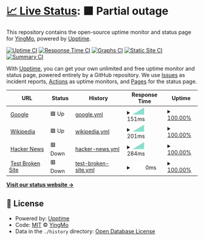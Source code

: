 # [📈 Live Status](https://stauts.yingmo.cyou): <!--live status--> **🟧 Partial outage**

This repository contains the open-source uptime monitor and status page for [YingMo](https://yingmo.cyou), powered by [Upptime](https://github.com/upptime/upptime).

[![Uptime CI](https://github.com/YingmoY/uptime-monitor-for-Yingmo/workflows/Uptime%20CI/badge.svg)](https://github.com/YingmoY/uptime-monitor-for-Yingmo/actions?query=workflow%3A%22Uptime+CI%22)
[![Response Time CI](https://github.com/YingmoY/uptime-monitor-for-Yingmo/workflows/Response%20Time%20CI/badge.svg)](https://github.com/YingmoY/uptime-monitor-for-Yingmo/actions?query=workflow%3A%22Response+Time+CI%22)
[![Graphs CI](https://github.com/YingmoY/uptime-monitor-for-Yingmo/workflows/Graphs%20CI/badge.svg)](https://github.com/YingmoY/uptime-monitor-for-Yingmo/actions?query=workflow%3A%22Graphs+CI%22)
[![Static Site CI](https://github.com/YingmoY/uptime-monitor-for-Yingmo/workflows/Static%20Site%20CI/badge.svg)](https://github.com/YingmoY/uptime-monitor-for-Yingmo/actions?query=workflow%3A%22Static+Site+CI%22)
[![Summary CI](https://github.com/YingmoY/uptime-monitor-for-Yingmo/workflows/Summary%20CI/badge.svg)](https://github.com/YingmoY/uptime-monitor-for-Yingmo/actions?query=workflow%3A%22Summary+CI%22)

With [Upptime](https://upptime.js.org), you can get your own unlimited and free uptime monitor and status page, powered entirely by a GitHub repository. We use [Issues](https://github.com/YingmoY/uptime-monitor-for-Yingmo/issues) as incident reports, [Actions](https://github.com/YingmoY/uptime-monitor-for-Yingmo/actions) as uptime monitors, and [Pages](https://stauts.yingmo.cyou) for the status page.

<!--start: status pages-->
<!-- This summary is generated by Upptime (https://github.com/upptime/upptime) -->
<!-- Do not edit this manually, your changes will be overwritten -->
<!-- prettier-ignore -->
| URL | Status | History | Response Time | Uptime |
| --- | ------ | ------- | ------------- | ------ |
| <img alt="" src="https://favicons.githubusercontent.com/www.google.com" height="13"> [Google](https://www.google.com) | 🟩 Up | [google.yml](https://github.com/YingmoY/uptime-monitor-for-Yingmo/commits/HEAD/history/google.yml) | <details><summary><img alt="Response time graph" src="./graphs/google/response-time-week.png" height="20"> 151ms</summary><br><a href="https://stauts.yingmo.cyou/history/google"><img alt="Response time 151" src="https://img.shields.io/endpoint?url=https%3A%2F%2Fraw.githubusercontent.com%2FYingmoY%2Fuptime-monitor-for-Yingmo%2FHEAD%2Fapi%2Fgoogle%2Fresponse-time.json"></a><br><a href="https://stauts.yingmo.cyou/history/google"><img alt="24-hour response time 151" src="https://img.shields.io/endpoint?url=https%3A%2F%2Fraw.githubusercontent.com%2FYingmoY%2Fuptime-monitor-for-Yingmo%2FHEAD%2Fapi%2Fgoogle%2Fresponse-time-day.json"></a><br><a href="https://stauts.yingmo.cyou/history/google"><img alt="7-day response time 151" src="https://img.shields.io/endpoint?url=https%3A%2F%2Fraw.githubusercontent.com%2FYingmoY%2Fuptime-monitor-for-Yingmo%2FHEAD%2Fapi%2Fgoogle%2Fresponse-time-week.json"></a><br><a href="https://stauts.yingmo.cyou/history/google"><img alt="30-day response time 151" src="https://img.shields.io/endpoint?url=https%3A%2F%2Fraw.githubusercontent.com%2FYingmoY%2Fuptime-monitor-for-Yingmo%2FHEAD%2Fapi%2Fgoogle%2Fresponse-time-month.json"></a><br><a href="https://stauts.yingmo.cyou/history/google"><img alt="1-year response time 151" src="https://img.shields.io/endpoint?url=https%3A%2F%2Fraw.githubusercontent.com%2FYingmoY%2Fuptime-monitor-for-Yingmo%2FHEAD%2Fapi%2Fgoogle%2Fresponse-time-year.json"></a></details> | <details><summary><a href="https://stauts.yingmo.cyou/history/google">100.00%</a></summary><a href="https://stauts.yingmo.cyou/history/google"><img alt="All-time uptime 100.00%" src="https://img.shields.io/endpoint?url=https%3A%2F%2Fraw.githubusercontent.com%2FYingmoY%2Fuptime-monitor-for-Yingmo%2FHEAD%2Fapi%2Fgoogle%2Fuptime.json"></a><br><a href="https://stauts.yingmo.cyou/history/google"><img alt="24-hour uptime 100.00%" src="https://img.shields.io/endpoint?url=https%3A%2F%2Fraw.githubusercontent.com%2FYingmoY%2Fuptime-monitor-for-Yingmo%2FHEAD%2Fapi%2Fgoogle%2Fuptime-day.json"></a><br><a href="https://stauts.yingmo.cyou/history/google"><img alt="7-day uptime 100.00%" src="https://img.shields.io/endpoint?url=https%3A%2F%2Fraw.githubusercontent.com%2FYingmoY%2Fuptime-monitor-for-Yingmo%2FHEAD%2Fapi%2Fgoogle%2Fuptime-week.json"></a><br><a href="https://stauts.yingmo.cyou/history/google"><img alt="30-day uptime 100.00%" src="https://img.shields.io/endpoint?url=https%3A%2F%2Fraw.githubusercontent.com%2FYingmoY%2Fuptime-monitor-for-Yingmo%2FHEAD%2Fapi%2Fgoogle%2Fuptime-month.json"></a><br><a href="https://stauts.yingmo.cyou/history/google"><img alt="1-year uptime 100.00%" src="https://img.shields.io/endpoint?url=https%3A%2F%2Fraw.githubusercontent.com%2FYingmoY%2Fuptime-monitor-for-Yingmo%2FHEAD%2Fapi%2Fgoogle%2Fuptime-year.json"></a></details>
| <img alt="" src="https://favicons.githubusercontent.com/en.wikipedia.org" height="13"> [Wikipedia](https://en.wikipedia.org) | 🟩 Up | [wikipedia.yml](https://github.com/YingmoY/uptime-monitor-for-Yingmo/commits/HEAD/history/wikipedia.yml) | <details><summary><img alt="Response time graph" src="./graphs/wikipedia/response-time-week.png" height="20"> 201ms</summary><br><a href="https://stauts.yingmo.cyou/history/wikipedia"><img alt="Response time 201" src="https://img.shields.io/endpoint?url=https%3A%2F%2Fraw.githubusercontent.com%2FYingmoY%2Fuptime-monitor-for-Yingmo%2FHEAD%2Fapi%2Fwikipedia%2Fresponse-time.json"></a><br><a href="https://stauts.yingmo.cyou/history/wikipedia"><img alt="24-hour response time 201" src="https://img.shields.io/endpoint?url=https%3A%2F%2Fraw.githubusercontent.com%2FYingmoY%2Fuptime-monitor-for-Yingmo%2FHEAD%2Fapi%2Fwikipedia%2Fresponse-time-day.json"></a><br><a href="https://stauts.yingmo.cyou/history/wikipedia"><img alt="7-day response time 201" src="https://img.shields.io/endpoint?url=https%3A%2F%2Fraw.githubusercontent.com%2FYingmoY%2Fuptime-monitor-for-Yingmo%2FHEAD%2Fapi%2Fwikipedia%2Fresponse-time-week.json"></a><br><a href="https://stauts.yingmo.cyou/history/wikipedia"><img alt="30-day response time 201" src="https://img.shields.io/endpoint?url=https%3A%2F%2Fraw.githubusercontent.com%2FYingmoY%2Fuptime-monitor-for-Yingmo%2FHEAD%2Fapi%2Fwikipedia%2Fresponse-time-month.json"></a><br><a href="https://stauts.yingmo.cyou/history/wikipedia"><img alt="1-year response time 201" src="https://img.shields.io/endpoint?url=https%3A%2F%2Fraw.githubusercontent.com%2FYingmoY%2Fuptime-monitor-for-Yingmo%2FHEAD%2Fapi%2Fwikipedia%2Fresponse-time-year.json"></a></details> | <details><summary><a href="https://stauts.yingmo.cyou/history/wikipedia">100.00%</a></summary><a href="https://stauts.yingmo.cyou/history/wikipedia"><img alt="All-time uptime 100.00%" src="https://img.shields.io/endpoint?url=https%3A%2F%2Fraw.githubusercontent.com%2FYingmoY%2Fuptime-monitor-for-Yingmo%2FHEAD%2Fapi%2Fwikipedia%2Fuptime.json"></a><br><a href="https://stauts.yingmo.cyou/history/wikipedia"><img alt="24-hour uptime 100.00%" src="https://img.shields.io/endpoint?url=https%3A%2F%2Fraw.githubusercontent.com%2FYingmoY%2Fuptime-monitor-for-Yingmo%2FHEAD%2Fapi%2Fwikipedia%2Fuptime-day.json"></a><br><a href="https://stauts.yingmo.cyou/history/wikipedia"><img alt="7-day uptime 100.00%" src="https://img.shields.io/endpoint?url=https%3A%2F%2Fraw.githubusercontent.com%2FYingmoY%2Fuptime-monitor-for-Yingmo%2FHEAD%2Fapi%2Fwikipedia%2Fuptime-week.json"></a><br><a href="https://stauts.yingmo.cyou/history/wikipedia"><img alt="30-day uptime 100.00%" src="https://img.shields.io/endpoint?url=https%3A%2F%2Fraw.githubusercontent.com%2FYingmoY%2Fuptime-monitor-for-Yingmo%2FHEAD%2Fapi%2Fwikipedia%2Fuptime-month.json"></a><br><a href="https://stauts.yingmo.cyou/history/wikipedia"><img alt="1-year uptime 100.00%" src="https://img.shields.io/endpoint?url=https%3A%2F%2Fraw.githubusercontent.com%2FYingmoY%2Fuptime-monitor-for-Yingmo%2FHEAD%2Fapi%2Fwikipedia%2Fuptime-year.json"></a></details>
| <img alt="" src="https://favicons.githubusercontent.com/news.ycombinator.com" height="13"> [Hacker News](https://news.ycombinator.com) | 🟥 Down | [hacker-news.yml](https://github.com/YingmoY/uptime-monitor-for-Yingmo/commits/HEAD/history/hacker-news.yml) | <details><summary><img alt="Response time graph" src="./graphs/hacker-news/response-time-week.png" height="20"> 284ms</summary><br><a href="https://stauts.yingmo.cyou/history/hacker-news"><img alt="Response time 284" src="https://img.shields.io/endpoint?url=https%3A%2F%2Fraw.githubusercontent.com%2FYingmoY%2Fuptime-monitor-for-Yingmo%2FHEAD%2Fapi%2Fhacker-news%2Fresponse-time.json"></a><br><a href="https://stauts.yingmo.cyou/history/hacker-news"><img alt="24-hour response time 284" src="https://img.shields.io/endpoint?url=https%3A%2F%2Fraw.githubusercontent.com%2FYingmoY%2Fuptime-monitor-for-Yingmo%2FHEAD%2Fapi%2Fhacker-news%2Fresponse-time-day.json"></a><br><a href="https://stauts.yingmo.cyou/history/hacker-news"><img alt="7-day response time 284" src="https://img.shields.io/endpoint?url=https%3A%2F%2Fraw.githubusercontent.com%2FYingmoY%2Fuptime-monitor-for-Yingmo%2FHEAD%2Fapi%2Fhacker-news%2Fresponse-time-week.json"></a><br><a href="https://stauts.yingmo.cyou/history/hacker-news"><img alt="30-day response time 284" src="https://img.shields.io/endpoint?url=https%3A%2F%2Fraw.githubusercontent.com%2FYingmoY%2Fuptime-monitor-for-Yingmo%2FHEAD%2Fapi%2Fhacker-news%2Fresponse-time-month.json"></a><br><a href="https://stauts.yingmo.cyou/history/hacker-news"><img alt="1-year response time 284" src="https://img.shields.io/endpoint?url=https%3A%2F%2Fraw.githubusercontent.com%2FYingmoY%2Fuptime-monitor-for-Yingmo%2FHEAD%2Fapi%2Fhacker-news%2Fresponse-time-year.json"></a></details> | <details><summary><a href="https://stauts.yingmo.cyou/history/hacker-news">100.00%</a></summary><a href="https://stauts.yingmo.cyou/history/hacker-news"><img alt="All-time uptime 100.00%" src="https://img.shields.io/endpoint?url=https%3A%2F%2Fraw.githubusercontent.com%2FYingmoY%2Fuptime-monitor-for-Yingmo%2FHEAD%2Fapi%2Fhacker-news%2Fuptime.json"></a><br><a href="https://stauts.yingmo.cyou/history/hacker-news"><img alt="24-hour uptime 100.00%" src="https://img.shields.io/endpoint?url=https%3A%2F%2Fraw.githubusercontent.com%2FYingmoY%2Fuptime-monitor-for-Yingmo%2FHEAD%2Fapi%2Fhacker-news%2Fuptime-day.json"></a><br><a href="https://stauts.yingmo.cyou/history/hacker-news"><img alt="7-day uptime 100.00%" src="https://img.shields.io/endpoint?url=https%3A%2F%2Fraw.githubusercontent.com%2FYingmoY%2Fuptime-monitor-for-Yingmo%2FHEAD%2Fapi%2Fhacker-news%2Fuptime-week.json"></a><br><a href="https://stauts.yingmo.cyou/history/hacker-news"><img alt="30-day uptime 100.00%" src="https://img.shields.io/endpoint?url=https%3A%2F%2Fraw.githubusercontent.com%2FYingmoY%2Fuptime-monitor-for-Yingmo%2FHEAD%2Fapi%2Fhacker-news%2Fuptime-month.json"></a><br><a href="https://stauts.yingmo.cyou/history/hacker-news"><img alt="1-year uptime 100.00%" src="https://img.shields.io/endpoint?url=https%3A%2F%2Fraw.githubusercontent.com%2FYingmoY%2Fuptime-monitor-for-Yingmo%2FHEAD%2Fapi%2Fhacker-news%2Fuptime-year.json"></a></details>
| <img alt="" src="https://favicons.githubusercontent.com/thissitedoesnotexist.koj.co" height="13"> [Test Broken Site](https://thissitedoesnotexist.koj.co) | 🟥 Down | [test-broken-site.yml](https://github.com/YingmoY/uptime-monitor-for-Yingmo/commits/HEAD/history/test-broken-site.yml) | <details><summary><img alt="Response time graph" src="./graphs/test-broken-site/response-time-week.png" height="20"> 0ms</summary><br><a href="https://stauts.yingmo.cyou/history/test-broken-site"><img alt="Response time 0" src="https://img.shields.io/endpoint?url=https%3A%2F%2Fraw.githubusercontent.com%2FYingmoY%2Fuptime-monitor-for-Yingmo%2FHEAD%2Fapi%2Ftest-broken-site%2Fresponse-time.json"></a><br><a href="https://stauts.yingmo.cyou/history/test-broken-site"><img alt="24-hour response time 0" src="https://img.shields.io/endpoint?url=https%3A%2F%2Fraw.githubusercontent.com%2FYingmoY%2Fuptime-monitor-for-Yingmo%2FHEAD%2Fapi%2Ftest-broken-site%2Fresponse-time-day.json"></a><br><a href="https://stauts.yingmo.cyou/history/test-broken-site"><img alt="7-day response time 0" src="https://img.shields.io/endpoint?url=https%3A%2F%2Fraw.githubusercontent.com%2FYingmoY%2Fuptime-monitor-for-Yingmo%2FHEAD%2Fapi%2Ftest-broken-site%2Fresponse-time-week.json"></a><br><a href="https://stauts.yingmo.cyou/history/test-broken-site"><img alt="30-day response time 0" src="https://img.shields.io/endpoint?url=https%3A%2F%2Fraw.githubusercontent.com%2FYingmoY%2Fuptime-monitor-for-Yingmo%2FHEAD%2Fapi%2Ftest-broken-site%2Fresponse-time-month.json"></a><br><a href="https://stauts.yingmo.cyou/history/test-broken-site"><img alt="1-year response time 0" src="https://img.shields.io/endpoint?url=https%3A%2F%2Fraw.githubusercontent.com%2FYingmoY%2Fuptime-monitor-for-Yingmo%2FHEAD%2Fapi%2Ftest-broken-site%2Fresponse-time-year.json"></a></details> | <details><summary><a href="https://stauts.yingmo.cyou/history/test-broken-site">100.00%</a></summary><a href="https://stauts.yingmo.cyou/history/test-broken-site"><img alt="All-time uptime 100.00%" src="https://img.shields.io/endpoint?url=https%3A%2F%2Fraw.githubusercontent.com%2FYingmoY%2Fuptime-monitor-for-Yingmo%2FHEAD%2Fapi%2Ftest-broken-site%2Fuptime.json"></a><br><a href="https://stauts.yingmo.cyou/history/test-broken-site"><img alt="24-hour uptime 100.00%" src="https://img.shields.io/endpoint?url=https%3A%2F%2Fraw.githubusercontent.com%2FYingmoY%2Fuptime-monitor-for-Yingmo%2FHEAD%2Fapi%2Ftest-broken-site%2Fuptime-day.json"></a><br><a href="https://stauts.yingmo.cyou/history/test-broken-site"><img alt="7-day uptime 100.00%" src="https://img.shields.io/endpoint?url=https%3A%2F%2Fraw.githubusercontent.com%2FYingmoY%2Fuptime-monitor-for-Yingmo%2FHEAD%2Fapi%2Ftest-broken-site%2Fuptime-week.json"></a><br><a href="https://stauts.yingmo.cyou/history/test-broken-site"><img alt="30-day uptime 100.00%" src="https://img.shields.io/endpoint?url=https%3A%2F%2Fraw.githubusercontent.com%2FYingmoY%2Fuptime-monitor-for-Yingmo%2FHEAD%2Fapi%2Ftest-broken-site%2Fuptime-month.json"></a><br><a href="https://stauts.yingmo.cyou/history/test-broken-site"><img alt="1-year uptime 100.00%" src="https://img.shields.io/endpoint?url=https%3A%2F%2Fraw.githubusercontent.com%2FYingmoY%2Fuptime-monitor-for-Yingmo%2FHEAD%2Fapi%2Ftest-broken-site%2Fuptime-year.json"></a></details>

<!--end: status pages-->

[**Visit our status website →**](https://stauts.yingmo.cyou)

## 📄 License

- Powered by: [Upptime](https://github.com/upptime/upptime)
- Code: [MIT](./LICENSE) © [YingMo](https://yingmo.cyou)
- Data in the `./history` directory: [Open Database License](https://opendatacommons.org/licenses/odbl/1-0/)
